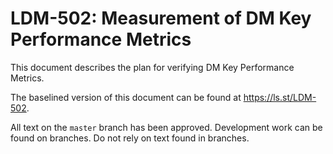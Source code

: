 # LDM-502: Measurement of DM Key Performance Metrics

This document describes the plan for verifying DM Key Performance Metrics.

The baselined version of this document can be found at <https://ls.st/LDM-502>.

All text on the `master` branch has been approved. Development work can be found on branches.
Do not rely on text found in branches.


